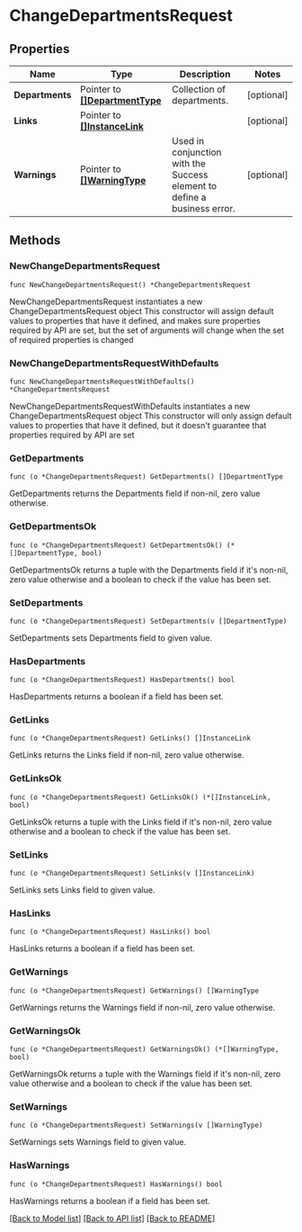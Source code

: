 # ChangeDepartmentsRequest

## Properties

Name | Type | Description | Notes
------------ | ------------- | ------------- | -------------
**Departments** | Pointer to [**[]DepartmentType**](DepartmentType.md) | Collection of departments. | [optional] 
**Links** | Pointer to [**[]InstanceLink**](InstanceLink.md) |  | [optional] 
**Warnings** | Pointer to [**[]WarningType**](WarningType.md) | Used in conjunction with the Success element to define a business error. | [optional] 

## Methods

### NewChangeDepartmentsRequest

`func NewChangeDepartmentsRequest() *ChangeDepartmentsRequest`

NewChangeDepartmentsRequest instantiates a new ChangeDepartmentsRequest object
This constructor will assign default values to properties that have it defined,
and makes sure properties required by API are set, but the set of arguments
will change when the set of required properties is changed

### NewChangeDepartmentsRequestWithDefaults

`func NewChangeDepartmentsRequestWithDefaults() *ChangeDepartmentsRequest`

NewChangeDepartmentsRequestWithDefaults instantiates a new ChangeDepartmentsRequest object
This constructor will only assign default values to properties that have it defined,
but it doesn't guarantee that properties required by API are set

### GetDepartments

`func (o *ChangeDepartmentsRequest) GetDepartments() []DepartmentType`

GetDepartments returns the Departments field if non-nil, zero value otherwise.

### GetDepartmentsOk

`func (o *ChangeDepartmentsRequest) GetDepartmentsOk() (*[]DepartmentType, bool)`

GetDepartmentsOk returns a tuple with the Departments field if it's non-nil, zero value otherwise
and a boolean to check if the value has been set.

### SetDepartments

`func (o *ChangeDepartmentsRequest) SetDepartments(v []DepartmentType)`

SetDepartments sets Departments field to given value.

### HasDepartments

`func (o *ChangeDepartmentsRequest) HasDepartments() bool`

HasDepartments returns a boolean if a field has been set.

### GetLinks

`func (o *ChangeDepartmentsRequest) GetLinks() []InstanceLink`

GetLinks returns the Links field if non-nil, zero value otherwise.

### GetLinksOk

`func (o *ChangeDepartmentsRequest) GetLinksOk() (*[]InstanceLink, bool)`

GetLinksOk returns a tuple with the Links field if it's non-nil, zero value otherwise
and a boolean to check if the value has been set.

### SetLinks

`func (o *ChangeDepartmentsRequest) SetLinks(v []InstanceLink)`

SetLinks sets Links field to given value.

### HasLinks

`func (o *ChangeDepartmentsRequest) HasLinks() bool`

HasLinks returns a boolean if a field has been set.

### GetWarnings

`func (o *ChangeDepartmentsRequest) GetWarnings() []WarningType`

GetWarnings returns the Warnings field if non-nil, zero value otherwise.

### GetWarningsOk

`func (o *ChangeDepartmentsRequest) GetWarningsOk() (*[]WarningType, bool)`

GetWarningsOk returns a tuple with the Warnings field if it's non-nil, zero value otherwise
and a boolean to check if the value has been set.

### SetWarnings

`func (o *ChangeDepartmentsRequest) SetWarnings(v []WarningType)`

SetWarnings sets Warnings field to given value.

### HasWarnings

`func (o *ChangeDepartmentsRequest) HasWarnings() bool`

HasWarnings returns a boolean if a field has been set.


[[Back to Model list]](../README.md#documentation-for-models) [[Back to API list]](../README.md#documentation-for-api-endpoints) [[Back to README]](../README.md)


